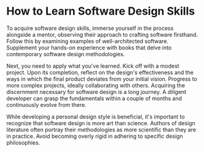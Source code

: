 # How to Learn Software Design Skills

To acquire software design skills, immerse yourself in the process alongside a mentor, observing their approach to crafting software firsthand. Follow this by examining examples of well-architected software. Supplement your hands-on experience with books that delve into contemporary software design methodologies.

Next, you need to apply what you've learned. Kick off with a modest project. Upon its completion, reflect on the design's effectiveness and the ways in which the final product deviates from your initial vision. Progress to more complex projects, ideally collaborating with others. Acquiring the discernment necessary for software design is a long journey. A diligent developer can grasp the fundamentals within a couple of months and continuously evolve from there.

While developing a personal design style is beneficial, it's important to recognize that software design is more art than science. Authors of design literature often portray their methodologies as more scientific than they are in practice. Avoid becoming overly rigid in adhering to specific design philosophies.


